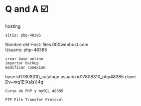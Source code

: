 # Q and A ☑️

hosting


    sitio: php-48385
Nombre del Host: files.000webhost.com    
Usuario: php-48385


    crear base online
    importar backup
    modificar conexion

base    id17808310_catalogo
usuario id17808310_php48385
clave   Dv~mq1E!Xsls})4q

    Curso de PHP y mySQL 48385

    FTP File Transfer Protocol